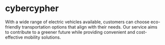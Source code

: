 # cybercypher
With a wide range of electric vehicles available, customers can choose eco-friendly transportation options that align with their needs. Our service aims to contribute to a greener future while providing convenient and cost-effective mobility solutions.
